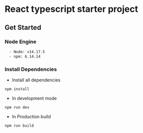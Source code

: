# React typescript starter project

## Get Started

### Node Engine

```sh
  - Node: v14.17.5
  - npm: 6.14.14
```

### Install Dependencies

- Install all dependencies

```
npm install
```

- In development mode

```
npm run dev
```

- In Production build

```
npm run build
```
